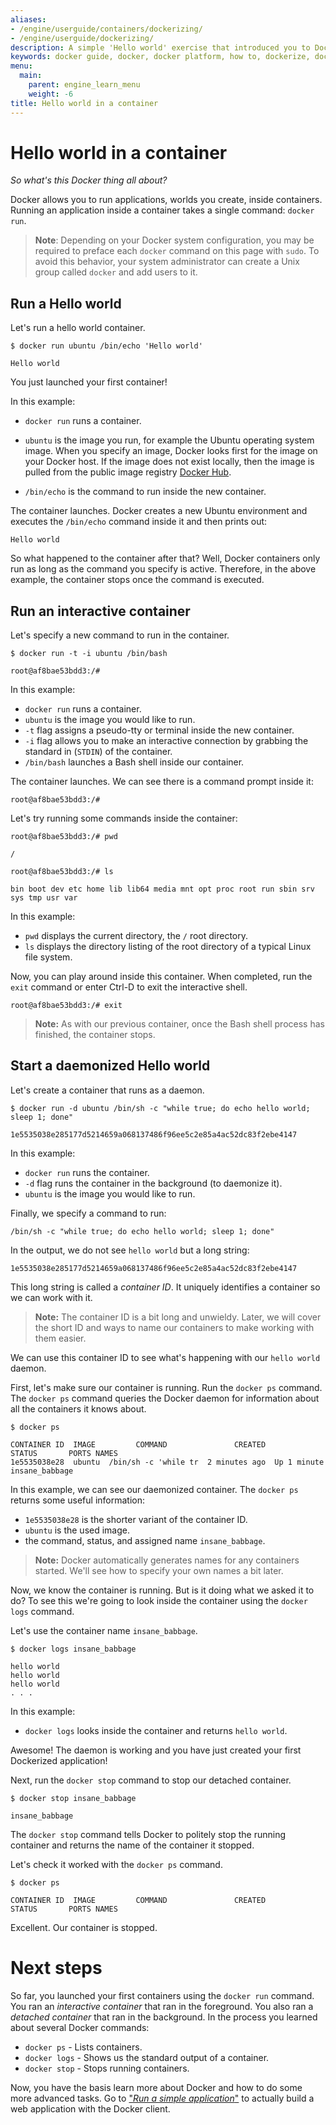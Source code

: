 ```yaml
---
aliases:
- /engine/userguide/containers/dockerizing/
- /engine/userguide/dockerizing/
description: A simple 'Hello world' exercise that introduced you to Docker.
keywords: docker guide, docker, docker platform, how to, dockerize, dockerizing apps, dockerizing applications, container, containers
menu:
  main:
    parent: engine_learn_menu
    weight: -6
title: Hello world in a container
---
```


# Hello world in a container

*So what's this Docker thing all about?*

Docker allows you to run applications, worlds you create, inside containers.
Running an application inside a container takes a single command: `docker run`.

>**Note**: Depending on your Docker system configuration, you may be required to
>preface each `docker` command on this page with `sudo`. To avoid this behavior,
>your system administrator can create a Unix group called `docker` and add users
>to it.

## Run a Hello world

Let's run a hello world container.

    $ docker run ubuntu /bin/echo 'Hello world'

    Hello world

You just launched your first container!

In this example:

* `docker run` runs a container.

* `ubuntu` is the image you run, for example the Ubuntu operating system image.
  When you specify an image, Docker looks first for the image on your
  Docker host. If the image does not exist locally, then the image is pulled from the public
  image registry [Docker Hub](https://hub.docker.com).

* `/bin/echo` is the command to run inside the new container.

The container launches. Docker creates a new Ubuntu
environment and executes the `/bin/echo` command inside it and then prints out:

    Hello world

So what happened to the container after that? Well, Docker containers
only run as long as the command you specify is active. Therefore, in the above example,
the container stops once the command is executed.

## Run an interactive container

Let's specify a new command to run in the container.

    $ docker run -t -i ubuntu /bin/bash

    root@af8bae53bdd3:/#

In this example:

* `docker run` runs a container.
* `ubuntu` is the image you would like to run.
* `-t` flag assigns a pseudo-tty or terminal inside the new container.
* `-i` flag allows you to make an interactive connection by
grabbing the standard in (`STDIN`) of the container.
* `/bin/bash` launches a Bash shell inside our container.

The container launches. We can see there is a
command prompt inside it:

    root@af8bae53bdd3:/#

Let's try running some commands inside the container:

    root@af8bae53bdd3:/# pwd

    /

    root@af8bae53bdd3:/# ls

    bin boot dev etc home lib lib64 media mnt opt proc root run sbin srv sys tmp usr var

In this example:

* `pwd` displays the current directory, the `/` root directory.  
* `ls` displays the directory listing of the root directory of a typical Linux file system.

Now, you can play around inside this container. When completed, run the `exit` command or enter Ctrl-D
to exit the interactive shell.

    root@af8bae53bdd3:/# exit

>**Note:** As with our previous container, once the Bash shell process has
finished, the container stops.

## Start a daemonized Hello world

Let's create a container that runs as a daemon.

    $ docker run -d ubuntu /bin/sh -c "while true; do echo hello world; sleep 1; done"

    1e5535038e285177d5214659a068137486f96ee5c2e85a4ac52dc83f2ebe4147

In this example:

* `docker run` runs the container.
* `-d` flag runs the container in the background (to daemonize it).
* `ubuntu` is the image you would like to run.

Finally, we specify a command to run:

    /bin/sh -c "while true; do echo hello world; sleep 1; done"


In the output, we do not see `hello world` but a long string:

    1e5535038e285177d5214659a068137486f96ee5c2e85a4ac52dc83f2ebe4147

This long string is called a *container ID*. It uniquely
identifies a container so we can work with it.

> **Note:**
> The container ID is a bit long and unwieldy. Later, we will cover the short
> ID and ways to name our containers to make
> working with them easier.

We can use this container ID to see what's happening with our `hello world` daemon.

First, let's make sure our container is running. Run the `docker ps` command.
The `docker ps` command queries the Docker daemon for information about all the containers it knows
about.

    $ docker ps

    CONTAINER ID  IMAGE         COMMAND               CREATED        STATUS       PORTS NAMES
    1e5535038e28  ubuntu  /bin/sh -c 'while tr  2 minutes ago  Up 1 minute        insane_babbage

In this example, we can see our daemonized container. The `docker ps` returns some useful
information:

* `1e5535038e28` is the shorter variant of the container ID.
* `ubuntu` is the used image.
* the command, status, and assigned name `insane_babbage`.


> **Note:**
> Docker automatically generates names for any containers started.
> We'll see how to specify your own names a bit later.

Now, we know the container is running. But is it doing what we asked it to do? To
see this we're going to look inside the container using the `docker logs`
command.

Let's use the container name `insane_babbage`.

    $ docker logs insane_babbage

    hello world
    hello world
    hello world
    . . .

In this example:

* `docker logs` looks inside the container and returns `hello world`.

Awesome! The daemon is working and you have just created your first
Dockerized application!

Next, run the `docker stop` command to stop our detached container.

    $ docker stop insane_babbage

    insane_babbage

The `docker stop` command tells Docker to politely stop the running
container and returns the name of the container it stopped.

Let's check it worked with the `docker ps` command.

    $ docker ps

    CONTAINER ID  IMAGE         COMMAND               CREATED        STATUS       PORTS NAMES

Excellent. Our container is stopped.

# Next steps

So far, you launched your first containers using the `docker run` command. You
ran an *interactive container* that ran in the foreground. You also ran a
*detached container* that ran in the background. In the process you learned
about several Docker commands:

* `docker ps` - Lists containers.
* `docker logs` - Shows us the standard output of a container.
* `docker stop` - Stops running containers.

Now, you have the basis learn more about Docker and how to do some more advanced
tasks. Go to ["*Run a simple application*"](usingdocker.md) to actually build a
web application with the Docker client.